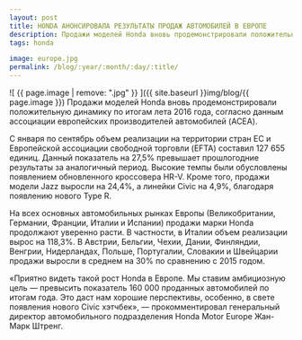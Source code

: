 ```yaml
---
layout: post
title: HONDA АНОНСИРОВАЛА РЕЗУЛЬТАТЫ ПРОДАЖ АВТОМОБИЛЕЙ В ЕВРОПЕ
description: Продажи моделей Honda вновь продемонстрировали положительную динамику по итогам лета 2016 года, согласно данным ассоциации европейских производителей автомобилей (ACEA).
tags: honda

image: europe.jpg
permalink: /blog/:year/:month/:day/:title/
---
```

![ {{ page.image | remove: ".jpg" }} ]({{ site.baseurl }}img/blog/{{ page.image }})
Продажи моделей Honda вновь продемонстрировали положительную динамику по итогам лета 2016 года, согласно данным ассоциации европейских производителей автомобилей (ACEA).

С января по сентябрь объем реализации на территории стран ЕС и Европейской ассоциации свободной торговли (EFTA) составил 127 655 единиц. Данный показатель на 27,5% превышает прошлогодние результаты за аналогичный период. Высокие темпы были обусловлены появлением обновленного кроссовера HR-V. Кроме того, продажи модели Jazz выросли на 24,4%, а линейки Civic на 4,9%, благодаря появлению нового Type R.

На всех основных автомобильных рынках Европы (Великобритании, Германии, Франции, Италии и Испании) продажи марки Honda продолжают уверенно расти. В частности, в Италии объем реализации вырос на 118,3%. В Австрии, Бельгии, Чехии, Дании, Финляндии, Венгрии, Нидерландах, Польше, Португалии, Словакии и Швейцарии продажи выросли в среднем на 30% по сравнению с 2015 годом.

«Приятно видеть такой рост Honda в Европе. Мы ставим амбициозную цель — превысить показатель 160 000 проданных автомобилей по итогам года. Это даст нам хорошие перспективы, особенно, в свете появления нового Civic хэтчбек», — прокомментировал генеральный директор автомобильного подразделения Honda Motor Europe Жан-Марк Штренг.
